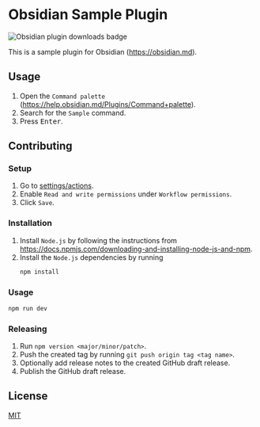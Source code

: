 # Obsidian Sample Plugin

![Obsidian plugin downloads badge](https://img.shields.io/endpoint?url=https%3A%2F%2Fscambier.xyz%2Fobsidian-endpoints%2Fsample.json)

This is a sample plugin for Obsidian (https://obsidian.md).

## Usage

1. Open the `Command palette` (https://help.obsidian.md/Plugins/Command+palette).
2. Search for the `Sample` command.
3. Press <kbd>Enter</kbd>.

## Contributing

### Setup

1. Go to [settings/actions](../../settings/actions).
2. Enable `Read and write permissions` under `Workflow permissions`.
3. Click `Save`.

### Installation

1. Install `Node.js` by following the instructions from
   https://docs.npmjs.com/downloading-and-installing-node-js-and-npm.
2. Install the `Node.js` dependencies by running
   ```sh
   npm install
   ```

### Usage

```sh
npm run dev
```

### Releasing

1. Run `npm version <major/minor/patch>`.
2. Push the created tag by running `git push origin tag <tag name>`.
3. Optionally add release notes to the created GitHub draft release.
4. Publish the GitHub draft release.

## License

[MIT](LICENSE)
